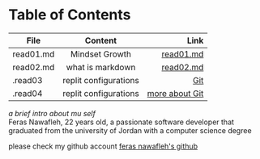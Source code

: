 # Table of Contents

| File          |   Content     | Link  |
| ------------- |:-------------:| -----:|
| read01.md      | Mindset Growth | [read01.md](https://feras98nawafleh.github.io/reading-notes/read01) |
| read02.md      | what is markdown      |   [read02.md](https://feras98nawafleh.github.io/reading-notes/read02) |
| .read03 | replit configurations | [Git](https://feras98nawafleh.github.io/reading-notes/read03) |
| .read04 | replit configurations | [more about Git](https://feras98nawafleh.github.io/reading-notes/read04) |

*a brief intro about mu self*  
Feras Nawafleh, 22 years old, a passionate software developer that graduated from the university of Jordan with a computer science degree

please check my github account [feras nawafleh's github](https://github.com/feras98nawafleh/reading-notes)

